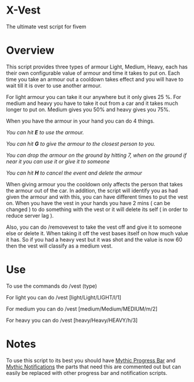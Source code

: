 # X-Vest
The ultimate vest script for fivem

 # Overview
This script provides three types of armour Light, Medium, Heavy,
each has their own configurable value of armour and time it takes to put on. Each time you take an armour out a cooldown takes effect and you will have to wait till it is over to use another armour.

For light armour you can take it our anywhere but it only gives 25 %. For medium and heavy you have to take it out from a car and it takes much longer to put on. Medium gives you 50% and heavy gives you 75%.

When you have the armour in your hand you can do 4 things. 

*You can hit **E** to use the armour.*

*You can hit **G** to give the armour to the closest person to you.*

*You can drop the armour on the ground by hitting 7, when on the ground if near it you can use it or give it to someone* 

*You can hit **H** to cancel the event and delete the armour*

When giving armour you the cooldown only affects the person that takes the armour out of the car. In addition, the script will identify you as had given the armour and with this, you can have different times to put the vest on. When you have the vest in your hands you have 2 mins ( can be changed ) to do something with the vest or it will delete its self ( in order to reduce server lag ).

Also, you can do /removevest to take the vest off and give it to someone else or delete it. When taking it off the vest bases itself on how much value it has. So if you had a heavy vest but it was shot and the value is now 60 then the vest will classify as a medium vest.

# Use
To use the commands do /vest (type)

For light you can do /vest [light/Light/LIGHT/l/1]

For medium you can do /vest [medium/Medium/MEDIUM/m/2]

For heavy you can do /vest [heavy/Heavy/HEAVY/h/3]

# Notes
To use this script to its best you should have [Mythic Progress Bar](https://forum.fivem.net/t/dev-resource-mythic-progress-bar/527607) and [Mythic Notifications](https://forum.fivem.net/t/dev-resource-mythic-notifications/587071)
the parts that need this are commented out but can easily be replaced with other progress bar and notification scripts.
